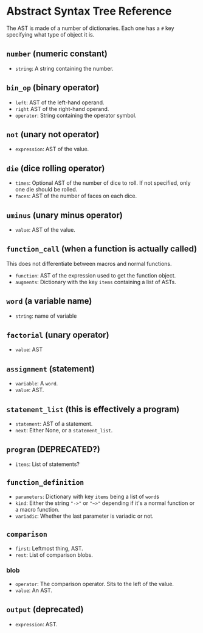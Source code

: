 # Abstract Syntax Tree Reference

The AST is made of a number of dictionaries. Each one has a `#` key specifying what type of object it is.

## `number` (numeric constant)
- `string`: A string containing the number.

## `bin_op` (binary operator)

- `left`: AST of the left-hand operand.
- `right` AST of the right-hand operand.
- `operator`: String containing the operator symbol.

## `not` (unary not operator)

- `expression`: AST of the value.

## `die` (dice rolling operator)

- `times`: Optional AST of the number of dice to roll. If not specified, only one die should be rolled.
- `faces`: AST of the number of faces on each dice.

## `uminus` (unary minus operator)

- `value`: AST of the value.

## `function_call` (when a function is actually called)

This does not differentiate between macros and normal functions.

- `function`: AST of the expression used to get the function object.
- `augments`: Dictionary with the key `items` containing a list of ASTs.

## `word` (a variable name)

- `string`: name of variable

## `factorial` (unary operator)

- `value`: AST

## `assignment` (statement)

- `variable`:  A `word`.
- `value`: AST.

## `statement_list` (this is effectively a program)

- `statement`: AST of a statement.
- `next`: Either None, or a `statement_list`.

## `program` (DEPRECATED?)

- `items`: List of statements?

## `function_definition`

- `parameters`: Dictionary with key `items` being a list of `word`s
- `kind`: Either the string `"->"` or `"~>"` depending if it's a normal function or a macro function.
- `variadic`: Whether the last parameter is variadic or not.

## `comparison`

- `first`: Leftmost thing, AST.
- `rest`: List of comparison blobs.

### blob

- `operator`: The comparison operator. Sits to the left of the value.
- `value`: An AST.

## `output` (deprecated)

- `expression`: AST.
